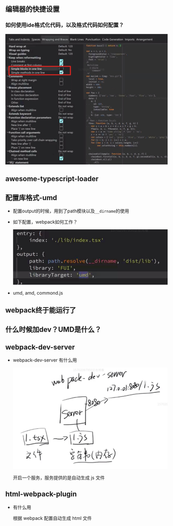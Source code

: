 ## 编辑器的快捷设置

### 如何使用ide格式化代码，以及格式代码如何配置？

![](https://raw.githubusercontent.com/wojiaofengzhongzhuifeng/image-host/master/img/20190803092029.png)





## awesome-typescript-loader

   

## 配置库格式-umd

- 配置output的时候，用到了path模块以及`__dirname`的使用

- 如下配置，webpack如何工作？

  ![](https://raw.githubusercontent.com/wojiaofengzhongzhuifeng/image-host/master/img/20190803102112.png)

- umd, amd, commond.js 



## webpack终于能运行了



## 什么时候加dev？UMD是什么？

## webpack-dev-server

- webpack-dev-server 有什么用

  ![](https://raw.githubusercontent.com/wojiaofengzhongzhuifeng/image-host/master/img/20190803104355.png)

  开启一个服务，服务提供的是自动生成 js 文件
  
  
## html-webpack-plugin

- 有什么用

  根据 webpack 配置自动生成 html 文件
